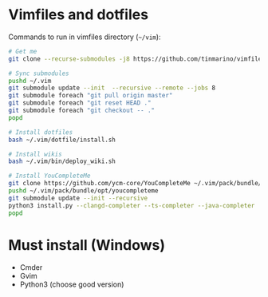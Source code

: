 # Vimfiles and dotfiles

Commands to run in vimfiles directory (`~/vim`):

```sh
# Get me
git clone --recurse-submodules -j8 https://github.com/tinmarino/vimfiles ~/.vim

# Sync submodules
pushd ~/.vim
git submodule update --init  --recursive --remote --jobs 8
git submodule foreach "git pull origin master"
git submodule foreach "git reset HEAD ."
git submodule foreach "git checkout -- ."
popd

# Install dotfiles
bash ~/.vim/dotfile/install.sh

# Install wikis
bash ~/.vim/bin/deploy_wiki.sh

# Install YouCompleteMe
git clone https://github.com/ycm-core/YouCompleteMe ~/.vim/pack/bundle/opt/youcompleteme
pushd ~/.vim/pack/bundle/opt/youcompleteme
git submodule update --init --recursive
python3 install.py --clangd-completer --ts-completer --java-completer
popd
```

# Must install (Windows)

* Cmder
* Gvim
* Python3 (choose good version)
